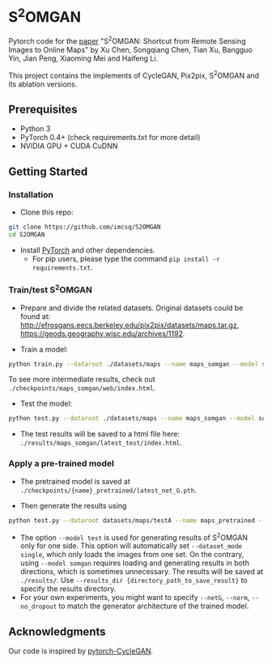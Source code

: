 # S<sup>2​</sup>OMGAN​

Pytorch code for the [paper](https://arxiv.org/pdf/2001.07712) "S<sup>2</sup>OMGAN: Shortcut from Remote Sensing Images to Online Maps" by Xu Chen, Songqiang Chen, Tian Xu, Bangguo Yin, Jian Peng, Xiaoming Mei and Haifeng Li.

This project contains the implements of CycleGAN, Pix2pix, S<sup>2</sup>OMGAN and its ablation versions.

## Prerequisites

- Python 3
- PyTorch 0.4+ (check requirements.txt for more detail)
- NVIDIA GPU + CUDA CuDNN

## Getting Started

### Installation

- Clone this repo:

```bash
git clone https://github.com/imcsq/S2OMGAN
cd S2OMGAN
```

- Install [PyTorch](http://pytorch.org) and other dependencies.
  - For pip users, please type the command `pip install -r requirements.txt`.

### Train/test S<sup>2</sup>OMGAN​

- Prepare and divide the related datasets. Original datasets could be found at: http://efrosgans.eecs.berkeley.edu/pix2pix/datasets/maps.tar.gz, https://geods.geography.wisc.edu/archives/1192.

- Train a model:

```bash
python train.py --dataroot ./datasets/maps --name maps_somgan --model somgan
```

To see more intermediate results, check out `./checkpoints/maps_somgan/web/index.html`.

- Test the model:

```bash
python test.py --dataroot ./datasets/maps --name maps_somgan --model somgan
```

- The test results will be saved to a html file here: `./results/maps_somgan/latest_test/index.html`.

### Apply a pre-trained model

- The pretrained model is saved at `./checkpoints/{name}_pretrained/latest_net_G.pth`. 

- Then generate the results using

```bash
python test.py --dataroot datasets/maps/testA --name maps_pretrained --model test --no_dropout
```

- The option `--model test` is used for generating results of S<sup>2</sup>OMGAN only for one side. This option will automatically set `--dataset_mode single`, which only loads the images from one set. On the contrary, using `--model somgan` requires loading and generating results in both directions, which is sometimes unnecessary. The results will be saved at `./results/`. Use `--results_dir {directory_path_to_save_result}` to specify the results directory.
- For your own experiments, you might want to specify `--netG`, `--norm`, `--no_dropout` to match the generator architecture of the trained model.



## Acknowledgments

Our code is inspired by [pytorch-CycleGAN](https://github.com/junyanz/pytorch-CycleGAN-and-pix2pix).
